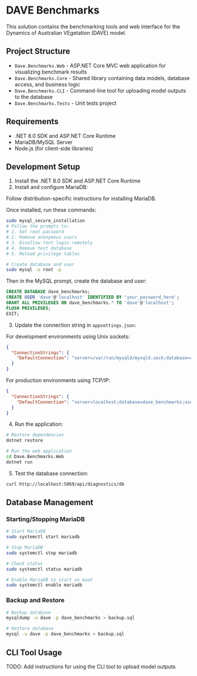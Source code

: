 # DAVE Benchmarks

This solution contains the benchmarking tools and web interface for the Dynamics of Australian VEgetation (DAVE) model.

## Project Structure

- `Dave.Benchmarks.Web` - ASP.NET Core MVC web application for visualizing benchmark results
- `Dave.Benchmarks.Core` - Shared library containing data models, database access, and business logic
- `Dave.Benchmarks.CLI` - Command-line tool for uploading model outputs to the database
- `Dave.Benchmarks.Tests` - Unit tests project

## Requirements

- .NET 8.0 SDK and ASP.NET Core Runtime
- MariaDB/MySQL Server
- Node.js (for client-side libraries)

## Development Setup

1. Install the .NET 8.0 SDK and ASP.NET Core Runtime
2. Install and configure MariaDB:

Follow distribution-specific instructions for installing MariaDB.

Once installed, run these commands:

```bash
sudo mysql_secure_installation
# Follow the prompts to:
# 1. Set root password
# 2. Remove anonymous users
# 3. Disallow root login remotely
# 4. Remove test database
# 5. Reload privilege tables

# Create database and user
sudo mysql -u root -p
```

Then in the MySQL prompt, create the database and user:

```sql
CREATE DATABASE dave_benchmarks;
CREATE USER 'dave'@'localhost' IDENTIFIED BY 'your_password_here';
GRANT ALL PRIVILEGES ON dave_benchmarks.* TO 'dave'@'localhost';
FLUSH PRIVILEGES;
EXIT;
```

3. Update the connection string in `appsettings.json`:

For development environments using Unix sockets:
```json
{
  "ConnectionStrings": {
    "DefaultConnection": "server=/var/run/mysqld/mysqld.sock;database=dave_benchmarks;user=dave"
  }
}
```

For production environments using TCP/IP:
```json
{
  "ConnectionStrings": {
    "DefaultConnection": "server=localhost;database=dave_benchmarks;user=dave;password=your_password_here"
  }
}
```

4. Run the application:

```bash
# Restore dependencies
dotnet restore

# Run the web application
cd Dave.Benchmarks.Web
dotnet run
```

5. Test the database connection:

```bash
curl http://localhost:5069/api/diagnostics/db
```

## Database Management

### Starting/Stopping MariaDB

```bash
# Start MariaDB
sudo systemctl start mariadb

# Stop MariaDB
sudo systemctl stop mariadb

# Check status
sudo systemctl status mariadb

# Enable MariaDB to start on boot
sudo systemctl enable mariadb
```

### Backup and Restore

```bash
# Backup database
mysqldump -u dave -p dave_benchmarks > backup.sql

# Restore database
mysql -u dave -p dave_benchmarks < backup.sql
```

## CLI Tool Usage

TODO: Add instructions for using the CLI tool to upload model outputs
